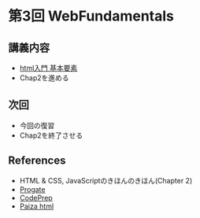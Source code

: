 # 第3回 WebFundamentals

## 講義内容

- [html入門 基本要素](https://codeprep.jp/books/1/)
- Chap2を進める

## 次回

- 今回の復習
- Chap2を終了させる

## References

- HTML & CSS, JavaScriptのきほんのきほん(Chapter 2)
- [Progate](https://prog-8.com/)
- [CodePrep](https://codeprep.jp/)
- [Paiza html](https://paiza.jp/works/html/primer)
